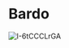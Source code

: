 # Bardo
![I-6tCCCLrGA](https://user-images.githubusercontent.com/100920758/232629073-c3519c63-326a-4295-ac0d-1fea2283f2e8.jpg)
